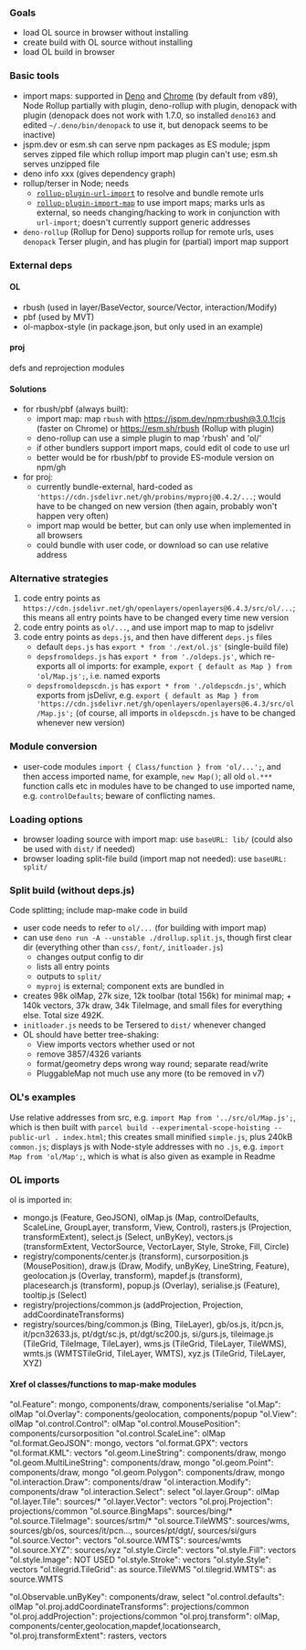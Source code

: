 ### Goals
* load OL source in browser without installing
* create build with OL source without installing
* load OL build in browser

### Basic tools
- import maps: supported in [Deno](https://deno.land/manual@v1.6.2/linking_to_external_code/import_maps) and [Chrome](https://bugs.chromium.org/p/chromium/issues/detail?id=848607) (by default from v89), Node Rollup partially with plugin, deno-rollup with plugin, denopack with plugin (denopack does not work with 1.7.0, so installed `deno163` and edited `~/.deno/bin/denopack` to use it, but denopack seems to be inactive)
- jspm.dev or esm.sh can serve npm packages as ES module; jspm serves zipped file which rollup import map plugin can't use; esm.sh serves unzipped file
- deno info xxx (gives dependency graph)
- rollup/terser in Node; needs
    - [`rollup-plugin-url-import`](https://github.com/thgh/rollup-plugin-url-import) to resolve and bundle remote urls
    - [`rollup-plugin-import-map`](https://www.npmjs.com/package/rollup-plugin-import-map) to use import maps; marks urls as external, so needs changing/hacking to work in conjunction with `url-import`; doesn't currently support generic addresses
- `deno-rollup` (Rollup for Deno) supports rollup for remote urls, uses `denopack` Terser plugin, and has plugin for (partial) import map support

### External deps
#### OL
- rbush (used in layer/BaseVector, source/Vector, interaction/Modify)
- pbf (used by MVT)
- ol-mapbox-style (in package.json, but only used in an example)

#### proj
defs and reprojection modules

#### Solutions
* for rbush/pbf (always built):
    - import map: map `rbush` with https://jspm.dev/npm:rbush@3.0.1!cjs (faster on Chrome) or https://esm.sh/rbush (Rollup with plugin)
    - deno-rollup can use a simple plugin to map 'rbush' and 'ol/'
    - if other bundlers support import maps, could edit ol code to use url
    - better would be for rbush/pbf to provide ES-module version on npm/gh
* for proj:
    - currently bundle-external, hard-coded as `'https://cdn.jsdelivr.net/gh/probins/myproj@0.4.2/...`; would have to be changed on new version (then again, probably won't happen very often)
    - import map would be better, but can only use when implemented in all browsers
    - could bundle with user code, or download so can use relative address

### Alternative strategies
1. code entry points as `https://cdn.jsdelivr.net/gh/openlayers/openlayers@6.4.3/src/ol/...`; this means all entry points have to be changed every time new version
2. code entry points as `ol/...`, and use import map to map to jsdelivr
3. code entry points as `deps.js`, and then have different `deps.js` files
    * default `deps.js` has `export * from './ext/ol.js'` (single-build file)
    * `depsfromoldeps.js` has `export * from './oldeps.js'`, which re-exports all ol imports: for example, `export { default as Map } from 'ol/Map.js';`, i.e. named exports
    * `depsfromoldepscdn.js` has `export * from './oldepscdn.js'`, which exports from jsDelivr, e.g. `export { default as Map } from 'https://cdn.jsdelivr.net/gh/openlayers/openlayers@6.4.3/src/ol/Map.js';` (of course, all imports in `oldepscdn.js` have to be changed whenever new version)


### Module conversion
* user-code modules `import { Class/function } from 'ol/...';`, and then access imported name, for example, `new Map()`; all old `ol.***` function calls etc in modules have to be changed to use imported name, e.g. `controlDefaults`; beware of conflicting names.

### Loading options
* browser loading source with import map: use `baseURL: lib/` (could also be used with `dist/` if needed)
* browser loading split-file build (import map not needed): use `baseURL: split/`

### Split build (without deps.js)
Code splitting; include map-make code in build
* user code needs to refer to `ol/...` (for building with import map)
* can use `deno run -A --unstable ./drollup.split.js`, though first clear dir (everything other than `css/`, `font/`, `initloader.js`)
    * changes output config to dir
    * lists all entry points
    * outputs to `split/`
    * `myproj` is external; component exts are bundled in
* creates 98k olMap, 27k size, 12k toolbar (total 156k) for minimal map; + 140k vectors, 37k draw, 34k TileImage, and small files for everything else. Total size 492K.
* `initloader.js` needs to be Tersered to `dist/` whenever changed
* OL should have better tree-shaking:
    * View imports vectors whether used or not
    * remove 3857/4326 variants
    * format/geometry deps wrong way round; separate read/write
    * PluggableMap not much use any more (to be removed in v7)


### OL's examples
Use relative addresses from src, e.g. `import Map from '../src/ol/Map.js';`, which is then built with `parcel build --experimental-scope-hoisting --public-url . index.html`; this creates small minified `simple.js`, plus 240kB `common.js`; displays js with Node-style addresses with no `.js`, e.g. `import Map from 'ol/Map';`, which is what is also given as example in Readme


### OL imports
ol is imported in:
* mongo.js (Feature, GeoJSON), olMap.js (Map, controlDefaults, ScaleLine, GroupLayer, transform, View, Control), rasters.js (Projection, transformExtent), select.js (Select, unByKey), vectors.js (transformExtent, VectorSource, VectorLayer, Style, Stroke, Fill, Circle)
* registry/components/center.js (transform), cursorposition.js (MousePosition), draw.js (Draw, Modify, unByKey, LineString, Feature), geolocation.js (Overlay, transform), mapdef.js (transform), placesearch.js (transform), popup.js (Overlay), serialise.js (Feature), tooltip.js (Select)
* registry/projections/common.js (addProjection, Projection, addCoordinateTransforms)
* registry/sources/bing/common.js (Bing, TileLayer), gb/os.js, it/pcn.js, it/pcn32633.js, pt/dgt/sc.js, pt/dgt/sc200.js, si/gurs.js, tileimage.js (TileGrid, TileImage, TileLayer), wms.js (TileGrid, TileLayer, TileWMS), wmts.js (WMTSTileGrid, TileLayer, WMTS), xyz.js (TileGrid, TileLayer, XYZ)

#### Xref ol classes/functions to map-make modules
"ol.Feature": mongo, components/draw, components/serialise
"ol.Map": olMap
"ol.Overlay": components/geolocation, components/popup
"ol.View": olMap
"ol.control.Control": olMap
"ol.control.MousePosition": components/cursorposition
"ol.control.ScaleLine": olMap
"ol.format.GeoJSON": mongo, vectors
"ol.format.GPX": vectors
"ol.format.KML": vectors
"ol.geom.LineString": components/draw, mongo
"ol.geom.MultiLineString": components/draw, mongo
"ol.geom.Point": components/draw, mongo
"ol.geom.Polygon": components/draw, mongo
"ol.interaction.Draw": components/draw
"ol.interaction.Modify": components/draw
"ol.interaction.Select": select
"ol.layer.Group": olMap
"ol.layer.Tile": sources/*
"ol.layer.Vector": vectors
"ol.proj.Projection": projections/common
"ol.source.BingMaps": sources/bing/*
"ol.source.TileImage": sources/srtm/*
"ol.source.TileWMS": sources/wms, sources/gb/os, sources/it/pcn..., sources/pt/dgt/, sources/si/gurs
"ol.source.Vector": vectors
"ol.source.WMTS": sources/wmts
"ol.source.XYZ": sources/xyz
"ol.style.Circle": vectors
"ol.style.Fill": vectors
"ol.style.Image": NOT USED
"ol.style.Stroke": vectors
"ol.style.Style": vectors
"ol.tilegrid.TileGrid": as source.TileWMS
"ol.tilegrid.WMTS": as source.WMTS

"ol.Observable.unByKey": components/draw, select
"ol.control.defaults": olMap
"ol.proj.addCoordinateTransforms": projections/common
"ol.proj.addProjection": projections/common
"ol.proj.transform": olMap, components/center,geolocation,mapdef,locationsearch,
"ol.proj.transformExtent": rasters, vectors

